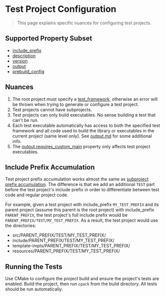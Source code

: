 # Test Project Configuration

> This page explains specific nuances for configuring test projects.

## Supported Property Subset

- [include_prefix](properties/properties_list.md#include_prefix)
- [description](properties/properties_list.md#description)
- [version](properties/properties_list.md#version)
- [output](properties/properties_list.md#output)
- [prebuild_config](properties/properties_list.md#prebuild_config)

## Nuances

1. The root project must specify a [test_framework](properties/properties_list.md#test_framework),
  otherwise an error will be thrown when trying to generate or configure a test project.
2. Test projects cannot have subprojects.
3. Test projects can only build executables. No sense building a test that can't be run.
4. Each test executable automatically has access to both the specified test framework
  and all code used to build the library or executables in the current project (same level only).
  See [output.md](properties/output.md) for some additional info.
5. The [output.requires_custom_main](properties/output.md#requires_custom_main) property only affects
  test project executables.

## Include Prefix Accumulation

Test project prefix accumulation works almost the same as
[subproject prefix accumulation](subproject_config.md#include-prefix-accumulation).
The difference is that we add an additional `TEST` part before the test project's include
prefix in order to differentiate between test code and regular project code.

For example, given a test project with include_prefix `MY_TEST_PREFIX` and its
parent project (assume this parent is the root project) with include_prefix `PARENT_PREFIX`,
the test project's full include prefix would be `PARENT_PREFIX/TEST/MY_TEST_PREFIX`. As a result, the
test project would use the directories:

- src/PARENT_PREFIX/TEST/MY_TEST_PREFIX/
- include/PARENT_PREFIX/TEST/MY_TEST_PREFIX/
- template-impls/PARENT_PREFIX/TEST/MY_TEST_PREFIX/
- resources/PARENT_PREFIX/TEST/MY_TEST_PREFIX/

## Running the Tests

Use CMake to configure the project build and ensure the project's tests are enabled. Build the project,
then run `cpack` from the build directory. All tests should be run automatically.
